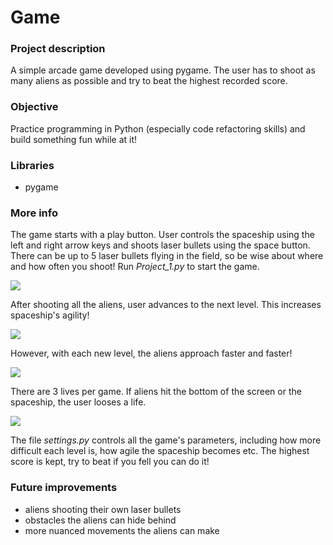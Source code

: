 # Game

### Project description

A simple arcade game developed using pygame. The user has to shoot as many aliens as possible and try to beat the highest recorded score.


### Objective

Practice programming in Python (especially code refactoring skills) and build something fun while at it!


### Libraries

* pygame

### More info

The game starts with a play button. User controls the spaceship using the left and right arrow keys and shoots laser bullets using the space button.
There can be up to 5 laser bullets flying in the field, so be wise about where and how often you shoot! 
Run *Project_1.py* to start the game.

![](gif_1.gif)  

After shooting all the aliens, user advances to the next level. This increases spaceship's agility!

![](gif_2.gif) 
 

However, with each new level, the aliens approach faster and faster!

![](gif_3.gif) 


There are 3 lives per game. If aliens hit the bottom of the screen or the spaceship, the user looses a life.

![](gif_4.gif)


The file *settings.py* controls all the game's parameters, including how more difficult each level is, how agile the spaceship becomes etc.
The highest score is kept, try to beat if you fell you can do it!


### Future improvements

* aliens shooting their own laser bullets
* obstacles the aliens can hide behind
* more nuanced movements the aliens can make
